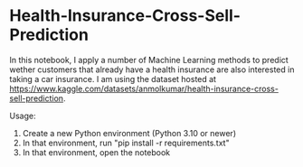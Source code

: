 # Health-Insurance-Cross-Sell-Prediction

In this notebook, I apply a number of Machine Learning methods to predict wether customers that already have a health insurance are also interested in taking a car insurance. I am using the dataset hosted at https://www.kaggle.com/datasets/anmolkumar/health-insurance-cross-sell-prediction. 


Usage:

1. Create a new Python environment (Python 3.10 or newer)
2. In that environment, run "pip install -r requirements.txt"
3. In that environment, open the notebook
